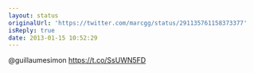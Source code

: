 ```yaml
---
layout: status
originalUrl: 'https://twitter.com/marcgg/status/291135761158373377'
isReply: true
date: 2013-01-15 10:52:29
---
```


@guillaumesimon https://t.co/SsUWN5FD
